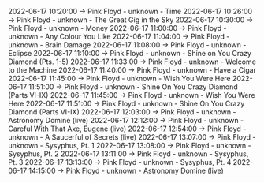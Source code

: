 2022-06-17 10:20:00 -> Pink Floyd - unknown - Time
2022-06-17 10:26:00 -> Pink Floyd - unknown - The Great Gig in the Sky
2022-06-17 10:30:00 -> Pink Floyd - unknown - Money
2022-06-17 11:00:00 -> Pink Floyd - unknown - Any Colour You Like
2022-06-17 11:04:00 -> Pink Floyd - unknown - Brain Damage
2022-06-17 11:08:00 -> Pink Floyd - unknown - Eclipse
2022-06-17 11:10:00 -> Pink Floyd - unknown - Shine on You Crazy Diamond (Pts. 1-5)
2022-06-17 11:33:00 -> Pink Floyd - unknown - Welcome to the Machine
2022-06-17 11:40:00 -> Pink Floyd - unknown - Have a Cigar
2022-06-17 11:45:00 -> Pink Floyd - unknown - Wish You Were Here
2022-06-17 11:51:00 -> Pink Floyd - unknown - Shine On You Crazy Diamond (Parts VI-IX)
2022-06-17 11:45:00 -> Pink Floyd - unknown - Wish You Were Here
2022-06-17 11:51:00 -> Pink Floyd - unknown - Shine On You Crazy Diamond (Parts VI-IX)
2022-06-17 12:03:00 -> Pink Floyd - unknown - Astronomy Domine (live)
2022-06-17 12:12:00 -> Pink Floyd - unknown - Careful With That Axe, Eugene (live)
2022-06-17 12:54:00 -> Pink Floyd - unknown - A Saucerful of Secrets (live)
2022-06-17 13:07:00 -> Pink Floyd - unknown - Sysyphus, Pt. 1
2022-06-17 13:08:00 -> Pink Floyd - unknown - Sysyphus, Pt. 2
2022-06-17 13:11:00 -> Pink Floyd - unknown - Sysyphus, Pt. 3
2022-06-17 13:13:00 -> Pink Floyd - unknown - Sysyphus, Pt. 4
2022-06-17 14:15:00 -> Pink Floyd - unknown - Astronomy Domine (live)
